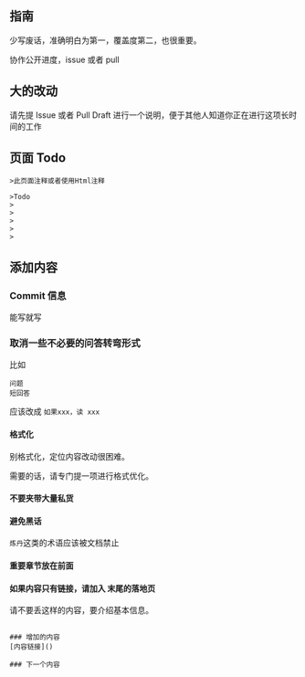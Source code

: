 ## 指南

少写废话，准确明白为第一，覆盖度第二，也很重要。

协作公开进度，issue 或者 pull 

## 大的改动

请先提 Issue 或者 Pull Draft 进行一个说明，便于其他人知道你正在进行这项长时间的工作

## 页面 Todo

```
>此页面注释或者使用Html注释

>Todo 
>
>
>
>
>
```

## 添加内容

### Commit 信息

能写就写

### 取消一些不必要的问答转弯形式

比如
```
问题
短回答
```
应该改成 ``如果xxx，读 xxx``

#### 格式化

别格式化，定位内容改动很困难。

需要的话，请专门提一项进行格式优化。

#### 不要夹带大量私货

#### 避免黑话

`炼丹`这类的术语应该被文档禁止

#### 重要章节放在前面

#### 如果内容只有链接，请加入 末尾的落地页

请不要丢这样的内容，要介绍基本信息。

```

### 增加的内容
[内容链接]()

### 下一个内容

```

